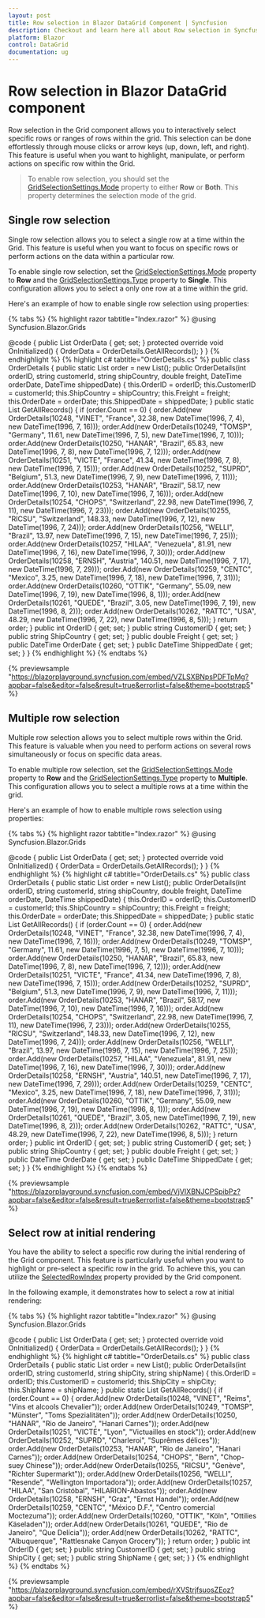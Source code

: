 ```yaml
---
layout: post
title: Row selection in Blazor DataGrid Component | Syncfusion
description: Checkout and learn here all about Row selection in Syncfusion Blazor DataGrid component and much more details.
platform: Blazor
control: DataGrid
documentation: ug
---
```


# Row selection in Blazor DataGrid component

Row selection in the Grid component allows you to interactively select specific rows or ranges of rows within the grid. This selection can be done effortlessly through mouse clicks or arrow keys (up, down, left, and right). This feature is useful when you want to highlight, manipulate, or perform actions on specific row within the Grid.

> To enable row selection, you should set the [GridSelectionSettings.Mode](https://help.syncfusion.com/cr/blazor/Syncfusion.Blazor.Grids.GridSelectionSettings.html#Syncfusion_Blazor_Grids_GridSelectionSettings_Mode) property to either **Row** or **Both**. This property determines the selection mode of the grid.

## Single row selection 

Single row selection allows you to select a single row at a time within the Grid. This feature is useful when you want to focus on specific rows or perform actions on the data within a particular row.

To enable single row selection, set the [GridSelectionSettings.Mode](https://help.syncfusion.com/cr/blazor/Syncfusion.Blazor.Grids.GridSelectionSettings.html#Syncfusion_Blazor_Grids_GridSelectionSettings_Mode) property to **Row** and the [GridSelectionSettings.Type](https://help.syncfusion.com/cr/blazor/Syncfusion.Blazor.Grids.GridSelectionSettings.html#Syncfusion_Blazor_Grids_GridSelectionSettings_Type) property to **Single**. This configuration allows you to select a only one row at a time within the grid.

Here's an example of how to enable single row selection using properties:

{% tabs %}
{% highlight razor tabtitle="Index.razor" %}
@using Syncfusion.Blazor.Grids

<SfGrid DataSource="@OrderData" AllowSelection="true">
    <GridSelectionSettings Mode="SelectionMode.Row" Type="SelectionType.Single"></GridSelectionSettings>
    <GridColumns>
        <GridColumn Field=@nameof(OrderDetails.OrderID) HeaderText="Order ID" TextAlign="TextAlign.Right" Width="120"></GridColumn>
        <GridColumn Field=@nameof(OrderDetails.CustomerID) HeaderText="Customer ID" Width="150"></GridColumn>
        <GridColumn Field=@nameof(OrderDetails.OrderDate) HeaderText="Order Date" Format="d" Type="ColumnType.Date" TextAlign="TextAlign.Right" Width="130"></GridColumn>
        <GridColumn Field=@nameof(OrderDetails.Freight) HeaderText="Freight" Format="C2" TextAlign="TextAlign.Right" Width="120"></GridColumn>
        <GridColumn Field=@nameof(OrderDetails.ShippedDate) HeaderText="Shipped Date" Format="d" Type="ColumnType.Date" TextAlign="TextAlign.Right" Width="150"></GridColumn>
        <GridColumn Field=@nameof(OrderDetails.ShipCountry) HeaderText="Ship Country" Width="150"></GridColumn>
    </GridColumns>
</SfGrid>

@code {
    public List<OrderDetails> OrderData { get; set; }
    protected override void OnInitialized()
    {
        OrderData = OrderDetails.GetAllRecords();
    }
}
{% endhighlight %}
{% highlight c# tabtitle="OrderDetails.cs" %}
public class OrderDetails
{
    public static List<OrderDetails> order = new List<OrderDetails>();
    public OrderDetails(int orderID, string customerId, string shipCountry, double freight, DateTime orderDate, DateTime shippedDate)
    {
        this.OrderID = orderID;
        this.CustomerID = customerId;
        this.ShipCountry = shipCountry;
        this.Freight = freight;
        this.OrderDate = orderDate;
        this.ShippedDate = shippedDate;
    }
    public static List<OrderDetails> GetAllRecords()
    {
        if (order.Count == 0)
        {
            order.Add(new OrderDetails(10248, "VINET", "France", 32.38, new DateTime(1996, 7, 4), new DateTime(1996, 7, 16)));
            order.Add(new OrderDetails(10249, "TOMSP", "Germany", 11.61, new DateTime(1996, 7, 5), new DateTime(1996, 7, 10)));
            order.Add(new OrderDetails(10250, "HANAR", "Brazil", 65.83, new DateTime(1996, 7, 8), new DateTime(1996, 7, 12)));
            order.Add(new OrderDetails(10251, "VICTE", "France", 41.34, new DateTime(1996, 7, 8), new DateTime(1996, 7, 15)));
            order.Add(new OrderDetails(10252, "SUPRD", "Belgium", 51.3, new DateTime(1996, 7, 9), new DateTime(1996, 7, 11)));
            order.Add(new OrderDetails(10253, "HANAR", "Brazil", 58.17, new DateTime(1996, 7, 10), new DateTime(1996, 7, 16)));
            order.Add(new OrderDetails(10254, "CHOPS", "Switzerland", 22.98, new DateTime(1996, 7, 11), new DateTime(1996, 7, 23)));
            order.Add(new OrderDetails(10255, "RICSU", "Switzerland", 148.33, new DateTime(1996, 7, 12), new DateTime(1996, 7, 24)));
            order.Add(new OrderDetails(10256, "WELLI", "Brazil", 13.97, new DateTime(1996, 7, 15), new DateTime(1996, 7, 25)));
            order.Add(new OrderDetails(10257, "HILAA", "Venezuela", 81.91, new DateTime(1996, 7, 16), new DateTime(1996, 7, 30)));
            order.Add(new OrderDetails(10258, "ERNSH", "Austria", 140.51, new DateTime(1996, 7, 17), new DateTime(1996, 7, 29)));
            order.Add(new OrderDetails(10259, "CENTC", "Mexico", 3.25, new DateTime(1996, 7, 18), new DateTime(1996, 7, 31)));
            order.Add(new OrderDetails(10260, "OTTIK", "Germany", 55.09, new DateTime(1996, 7, 19), new DateTime(1996, 8, 1)));
            order.Add(new OrderDetails(10261, "QUEDE", "Brazil", 3.05, new DateTime(1996, 7, 19), new DateTime(1996, 8, 2)));
            order.Add(new OrderDetails(10262, "RATTC", "USA", 48.29, new DateTime(1996, 7, 22), new DateTime(1996, 8, 5)));
        }
        return order;
    }
    public int OrderID { get; set; }
    public string CustomerID { get; set; }
    public string ShipCountry { get; set; }
    public double Freight { get; set; }
    public DateTime OrderDate { get; set; }
    public DateTime ShippedDate { get; set; }
}
{% endhighlight %}
{% endtabs %}

{% previewsample "https://blazorplayground.syncfusion.com/embed/VZLSXBNpsPDFTpMg?appbar=false&editor=false&result=true&errorlist=false&theme=bootstrap5" %}

## Multiple row selection 

Multiple row selection allows you to select multiple rows within the Grid. This feature is valuable when you need to perform actions on several rows simultaneously or focus on specific data areas.

To enable multiple row selection, set the [GridSelectionSettings.Mode](https://help.syncfusion.com/cr/blazor/Syncfusion.Blazor.Grids.GridSelectionSettings.html#Syncfusion_Blazor_Grids_GridSelectionSettings_Mode) property to **Row** and the [GridSelectionSettings.Type](https://help.syncfusion.com/cr/blazor/Syncfusion.Blazor.Grids.GridSelectionSettings.html#Syncfusion_Blazor_Grids_GridSelectionSettings_Type) property to **Multiple**. This configuration allows you to select a multiple rows at a time within the grid.

Here's an example of how to enable multiple rows selection using properties:

{% tabs %}
{% highlight razor tabtitle="Index.razor" %}
@using Syncfusion.Blazor.Grids

<SfGrid DataSource="@OrderData" AllowSelection="true">
    <GridSelectionSettings Mode="SelectionMode.Row" Type="SelectionType.Multiple"></GridSelectionSettings>
    <GridColumns>
        <GridColumn Field=@nameof(OrderDetails.OrderID) HeaderText="Order ID" TextAlign="TextAlign.Right" Width="120"></GridColumn>
        <GridColumn Field=@nameof(OrderDetails.CustomerID) HeaderText="Customer ID" Width="150"></GridColumn>
        <GridColumn Field=@nameof(OrderDetails.OrderDate) HeaderText="Order Date" Format="d" Type="ColumnType.Date" TextAlign="TextAlign.Right" Width="130"></GridColumn>
        <GridColumn Field=@nameof(OrderDetails.Freight) HeaderText="Freight" Format="C2" TextAlign="TextAlign.Right" Width="120"></GridColumn>
        <GridColumn Field=@nameof(OrderDetails.ShippedDate) HeaderText="Shipped Date" Format="d" Type="ColumnType.Date" TextAlign="TextAlign.Right" Width="150"></GridColumn>
        <GridColumn Field=@nameof(OrderDetails.ShipCountry) HeaderText="Ship Country" Width="150"></GridColumn>
    </GridColumns>
</SfGrid>

@code {
    public List<OrderDetails> OrderData { get; set; }
    protected override void OnInitialized()
    {
        OrderData = OrderDetails.GetAllRecords();
    }
}
{% endhighlight %}
{% highlight c# tabtitle="OrderDetails.cs" %}
public class OrderDetails
{
    public static List<OrderDetails> order = new List<OrderDetails>();
    public OrderDetails(int orderID, string customerId, string shipCountry, double freight, DateTime orderDate, DateTime shippedDate)
    {
        this.OrderID = orderID;
        this.CustomerID = customerId;
        this.ShipCountry = shipCountry;
        this.Freight = freight;
        this.OrderDate = orderDate;
        this.ShippedDate = shippedDate;
    }
    public static List<OrderDetails> GetAllRecords()
    {
        if (order.Count == 0)
        {
            order.Add(new OrderDetails(10248, "VINET", "France", 32.38, new DateTime(1996, 7, 4), new DateTime(1996, 7, 16)));
            order.Add(new OrderDetails(10249, "TOMSP", "Germany", 11.61, new DateTime(1996, 7, 5), new DateTime(1996, 7, 10)));
            order.Add(new OrderDetails(10250, "HANAR", "Brazil", 65.83, new DateTime(1996, 7, 8), new DateTime(1996, 7, 12)));
            order.Add(new OrderDetails(10251, "VICTE", "France", 41.34, new DateTime(1996, 7, 8), new DateTime(1996, 7, 15)));
            order.Add(new OrderDetails(10252, "SUPRD", "Belgium", 51.3, new DateTime(1996, 7, 9), new DateTime(1996, 7, 11)));
            order.Add(new OrderDetails(10253, "HANAR", "Brazil", 58.17, new DateTime(1996, 7, 10), new DateTime(1996, 7, 16)));
            order.Add(new OrderDetails(10254, "CHOPS", "Switzerland", 22.98, new DateTime(1996, 7, 11), new DateTime(1996, 7, 23)));
            order.Add(new OrderDetails(10255, "RICSU", "Switzerland", 148.33, new DateTime(1996, 7, 12), new DateTime(1996, 7, 24)));
            order.Add(new OrderDetails(10256, "WELLI", "Brazil", 13.97, new DateTime(1996, 7, 15), new DateTime(1996, 7, 25)));
            order.Add(new OrderDetails(10257, "HILAA", "Venezuela", 81.91, new DateTime(1996, 7, 16), new DateTime(1996, 7, 30)));
            order.Add(new OrderDetails(10258, "ERNSH", "Austria", 140.51, new DateTime(1996, 7, 17), new DateTime(1996, 7, 29)));
            order.Add(new OrderDetails(10259, "CENTC", "Mexico", 3.25, new DateTime(1996, 7, 18), new DateTime(1996, 7, 31)));
            order.Add(new OrderDetails(10260, "OTTIK", "Germany", 55.09, new DateTime(1996, 7, 19), new DateTime(1996, 8, 1)));
            order.Add(new OrderDetails(10261, "QUEDE", "Brazil", 3.05, new DateTime(1996, 7, 19), new DateTime(1996, 8, 2)));
            order.Add(new OrderDetails(10262, "RATTC", "USA", 48.29, new DateTime(1996, 7, 22), new DateTime(1996, 8, 5)));
        }
        return order;
    }
    public int OrderID { get; set; }
    public string CustomerID { get; set; }
    public string ShipCountry { get; set; }
    public double Freight { get; set; }
    public DateTime OrderDate { get; set; }
    public DateTime ShippedDate { get; set; }
}
{% endhighlight %}
{% endtabs %}

{% previewsample "https://blazorplayground.syncfusion.com/embed/VjVIXBNJCPSpibPz?appbar=false&editor=false&result=true&errorlist=false&theme=bootstrap5" %}

## Select row at initial rendering 

You have the ability to select a specific row during the initial rendering of the Grid component. This feature is particularly useful when you want to highlight or pre-select a specific row in the grid. To achieve this, you can utilize the [SelectedRowIndex](https://help.syncfusion.com/cr/blazor/Syncfusion.Blazor.Grids.SfGrid-1.html#Syncfusion_Blazor_Grids_SfGrid_1_SelectedRowIndex) property provided by the Grid component.

In the following example, it demonstrates how to select a row at initial rendering:

{% tabs %}
{% highlight razor tabtitle="Index.razor" %}
@using Syncfusion.Blazor.Grids

<SfGrid DataSource="@OrderData" AllowSelection="true" SelectedRowIndex="1">
    <GridSelectionSettings Mode="SelectionMode.Row" Type="SelectionType.Multiple"></GridSelectionSettings>
    <GridColumns>
        <GridColumn Field=@nameof(OrderDetails.OrderID) HeaderText="Order ID" TextAlign="TextAlign.Right" Width="120"></GridColumn>
        <GridColumn Field=@nameof(OrderDetails.CustomerID) HeaderText="Customer ID" Width="150"></GridColumn>
        <GridColumn Field=@nameof(OrderDetails.ShipCity) HeaderText="Ship City" Width="120"></GridColumn>
        <GridColumn Field=@nameof(OrderDetails.ShipName) HeaderText="Ship Name" Width="150"></GridColumn>
    </GridColumns>
</SfGrid>

@code {
    public List<OrderDetails> OrderData { get; set; }
    protected override void OnInitialized()
    {
        OrderData = OrderDetails.GetAllRecords();
    }
}
{% endhighlight %}
{% highlight c# tabtitle="OrderDetails.cs" %}
public class OrderDetails
{
    public static List<OrderDetails> order = new List<OrderDetails>();
    public OrderDetails(int orderID, string customerId, string shipCity, string shipName)
    {
        this.OrderID = orderID;
        this.CustomerID = customerId;
        this.ShipCity = shipCity;
        this.ShipName = shipName;
    }
    public static List<OrderDetails> GetAllRecords()
    {
        if (order.Count == 0)
        {
            order.Add(new OrderDetails(10248, "VINET", "Reims", "Vins et alcools Chevalier"));
            order.Add(new OrderDetails(10249, "TOMSP", "Münster", "Toms Spezialitäten"));
            order.Add(new OrderDetails(10250, "HANAR", "Rio de Janeiro", "Hanari Carnes"));
            order.Add(new OrderDetails(10251, "VICTE", "Lyon", "Victuailles en stock"));
            order.Add(new OrderDetails(10252, "SUPRD", "Charleroi", "Suprêmes délices"));
            order.Add(new OrderDetails(10253, "HANAR", "Rio de Janeiro", "Hanari Carnes"));
            order.Add(new OrderDetails(10254, "CHOPS", "Bern", "Chop-suey Chinese"));
            order.Add(new OrderDetails(10255, "RICSU", "Genève", "Richter Supermarkt"));
            order.Add(new OrderDetails(10256, "WELLI", "Resende", "Wellington Importadora"));
            order.Add(new OrderDetails(10257, "HILAA", "San Cristóbal", "HILARION-Abastos"));
            order.Add(new OrderDetails(10258, "ERNSH", "Graz", "Ernst Handel"));
            order.Add(new OrderDetails(10259, "CENTC", "México D.F.", "Centro comercial Moctezuma"));
            order.Add(new OrderDetails(10260, "OTTIK", "Köln", "Ottilies Käseladen"));
            order.Add(new OrderDetails(10261, "QUEDE", "Rio de Janeiro", "Que Delícia"));
            order.Add(new OrderDetails(10262, "RATTC", "Albuquerque", "Rattlesnake Canyon Grocery"));
        }
        return order;
    }
    public int OrderID { get; set; }
    public string CustomerID { get; set; }
    public string ShipCity { get; set; }
    public string ShipName { get; set; }
}
{% endhighlight %}
{% endtabs %}

{% previewsample "https://blazorplayground.syncfusion.com/embed/rXVStrjfsuosZEoz?appbar=false&editor=false&result=true&errorlist=false&theme=bootstrap5" %}